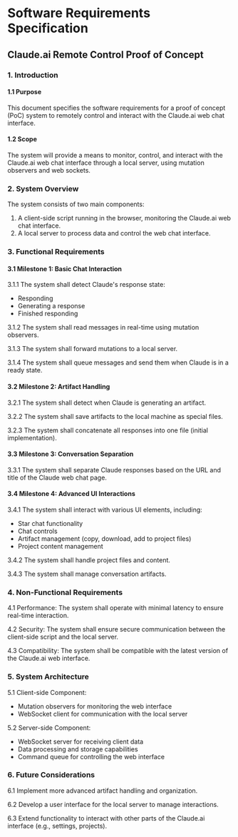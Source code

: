# Software Requirements Specification

## Claude.ai Remote Control Proof of Concept

### 1. Introduction

#### 1.1 Purpose

This document specifies the software requirements for a proof of concept (PoC) system to remotely control and interact with the Claude.ai web chat interface.

#### 1.2 Scope

The system will provide a means to monitor, control, and interact with the Claude.ai web chat interface through a local server, using mutation observers and web sockets.

### 2. System Overview

The system consists of two main components:

1. A client-side script running in the browser, monitoring the Claude.ai web chat interface.
2. A local server to process data and control the web chat interface.

### 3. Functional Requirements

#### 3.1 Milestone 1: Basic Chat Interaction

3.1.1 The system shall detect Claude's response state:

- Responding
- Generating a response
- Finished responding

3.1.2 The system shall read messages in real-time using mutation observers.

3.1.3 The system shall forward mutations to a local server.

3.1.4 The system shall queue messages and send them when Claude is in a ready state.

#### 3.2 Milestone 2: Artifact Handling

3.2.1 The system shall detect when Claude is generating an artifact.

3.2.2 The system shall save artifacts to the local machine as special files.

3.2.3 The system shall concatenate all responses into one file (initial implementation).

#### 3.3 Milestone 3: Conversation Separation

3.3.1 The system shall separate Claude responses based on the URL and title of the Claude web chat page.

#### 3.4 Milestone 4: Advanced UI Interactions

3.4.1 The system shall interact with various UI elements, including:

- Star chat functionality
- Chat controls
- Artifact management (copy, download, add to project files)
- Project content management

3.4.2 The system shall handle project files and content.

3.4.3 The system shall manage conversation artifacts.

### 4. Non-Functional Requirements

4.1 Performance: The system shall operate with minimal latency to ensure real-time interaction.

4.2 Security: The system shall ensure secure communication between the client-side script and the local server.

4.3 Compatibility: The system shall be compatible with the latest version of the Claude.ai web interface.

### 5. System Architecture

5.1 Client-side Component:

- Mutation observers for monitoring the web interface
- WebSocket client for communication with the local server

5.2 Server-side Component:

- WebSocket server for receiving client data
- Data processing and storage capabilities
- Command queue for controlling the web interface

### 6. Future Considerations

6.1 Implement more advanced artifact handling and organization.

6.2 Develop a user interface for the local server to manage interactions.

6.3 Extend functionality to interact with other parts of the Claude.ai interface (e.g., settings, projects).
